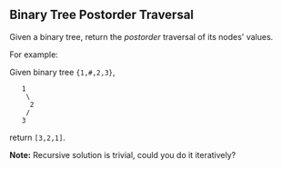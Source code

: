## Binary Tree Postorder Traversal

Given a binary tree, return the *postorder* traversal of its nodes' values.

For example:

Given binary tree `{1,#,2,3}`,

```
   1
    \
     2
    /
   3
```

return `[3,2,1]`.

**Note:** Recursive solution is trivial, could you do it iteratively?